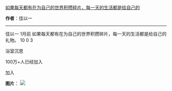 

[如果每天都有在为自己的世界积攒碎片，每一天的生活都是给自己的](https://m.okjike.com/originalPosts/67ca45019f9979a85a2ac77d?s=ewoidSI6ICI1N2Y0ZGFjYWI2YzFlNTEzMDBiMDQyNmQiCn0=)

**作者**：佳以一

---

佳以一
1月前
如果每天都有在为自己的世界积攒碎片，每一天的生活都是给自己的礼物。
10
0
3

浴室沉思

100万+人已经加入

加入

**图片**：
![](https://cdnv2.ruguoapp.com/FuuIRn9tsENYknVG1MDEORHroP91.png?imageMogr2/auto-orient/heic-exif/1/format/jpeg/thumbnail/120x120%3E)